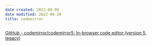 ```yaml
---
date created: 2022-08-09
date modified: 2022-08-20
title: codemirror
---
```


[GitHub - codemirror/codemirror5: In-browser code editor (version 5, legacy)](https://github.com/codemirror/codemirror5)

